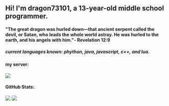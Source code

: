 <h2>Hi! I'm dragon73101, a 13-year-old middle school programmer.</h2>

<h4>"The great dragon was hurled down—that ancient serpent called the devil, or Satan, who leads the whole world astray. He was hurled to the earth, and his angels with him."- Revelation 12:9</h4>

<h5>current languages known: phython, java, javascript, c++, and lua.</h5>

<h4>my server:</h4>

<a href="https://discord.gg/hrXXUeWgrn">
  <img src="https://dcbadge.vercel.app/api/server/hrXXUeWgrn"/>
</a>

<h4>GitHub Stats:</h4>

![](https://github-readme-stats.vercel.app/api?username=dragon731012&show=stars%20earned,commits,%20issues,%20contributed&type=bar)
![](https://github-readme-streak-stats.herokuapp.com/?user=dragon731012&theme=dark&hide_border=false)<br/>
